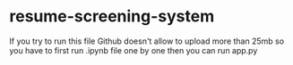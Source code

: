 # resume-screening-system
If you try to run this file Github doesn't allow to upload more than 25mb so you have to first run .ipynb file one by one then you can run app.py
